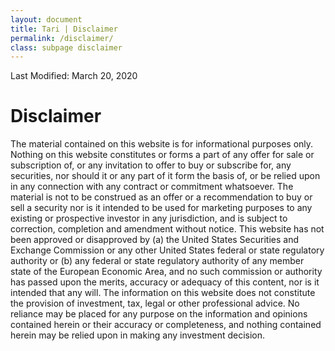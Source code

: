```yaml
---
layout: document
title: Tari | Disclaimer
permalink: /disclaimer/
class: subpage disclaimer
---
```


Last Modified: March 20, 2020

# Disclaimer

The material contained on this website is for informational purposes only. Nothing on this website constitutes or forms a part of any offer for sale or subscription of, or any invitation to offer to buy or subscribe for, any securities, nor should it or any part of it form the basis of, or be relied upon in any connection with any contract or commitment whatsoever. The material is not to be construed as an offer or a recommendation to buy or sell a security nor is it intended to be used for marketing purposes to any existing or prospective investor in any jurisdiction, and is subject to correction, completion and amendment without notice.  This website has not been approved or disapproved by (a) the United States Securities and Exchange Commission or any other United States federal or state regulatory authority or (b) any federal or state regulatory authority of any member state of the European Economic Area, and no such commission or authority has passed upon the merits, accuracy or adequacy of this content, nor is it intended that any will.  The information on this website does not constitute the provision of investment, tax, legal or other professional advice.  No reliance may be placed for any purpose on the information and opinions contained herein or their accuracy or completeness, and nothing contained herein may be relied upon in making any investment decision.

